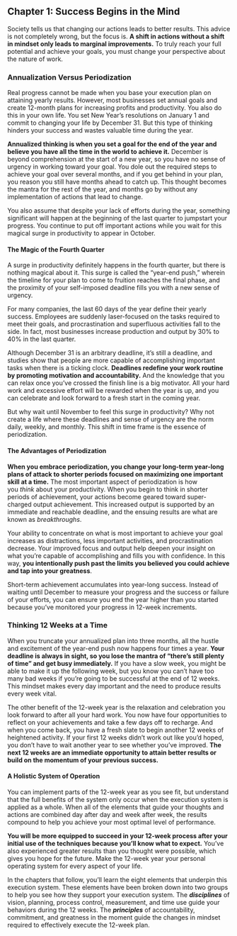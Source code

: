 ## Chapter 1: Success Begins in the Mind

Society tells us that changing our actions leads to better results. This advice is not completely wrong, but the focus is. **A shift in actions without a shift in mindset only leads to marginal improvements.** To truly reach your full potential and achieve your goals, you must change your perspective about the nature of work.

### Annualization Versus Periodization

Real progress cannot be made when you base your execution plan on attaining yearly results. However, most businesses set annual goals and create 12-month plans for increasing profits and productivity. You also do this in your own life. You set New Year’s resolutions on January 1 and commit to changing your life by December 31. But this type of thinking hinders your success and wastes valuable time during the year.

**Annualized thinking is when you set a goal for the end of the year and believe you have all the time in the world to achieve it.** December is beyond comprehension at the start of a new year, so you have no sense of urgency in working toward your goal. You dole out the required steps to achieve your goal over several months, and if you get behind in your plan, you reason you still have months ahead to catch up. This thought becomes the mantra for the rest of the year, and months go by without any implementation of actions that lead to change.

You also assume that despite your lack of efforts during the year, something significant will happen at the beginning of the last quarter to jumpstart your progress. You continue to put off important actions while you wait for this magical surge in productivity to appear in October.

#### The Magic of the Fourth Quarter

A surge in productivity definitely happens in the fourth quarter, but there is nothing magical about it. This surge is called the “year-end push,” wherein the timeline for your plan to come to fruition reaches the final phase, and the proximity of your self-imposed deadline fills you with a new sense of urgency.

For many companies, the last 60 days of the year define their yearly success. Employees are suddenly laser-focused on the tasks required to meet their goals, and procrastination and superfluous activities fall to the side. In fact, most businesses increase production and output by 30% to 40% in the last quarter.

Although December 31 is an arbitrary deadline, it’s still a deadline, and studies show that people are more capable of accomplishing important tasks when there is a ticking clock. **Deadlines redefine your work routine by promoting motivation and accountability.** And the knowledge that you can relax once you’ve crossed the finish line is a big motivator. All your hard work and excessive effort will be rewarded when the year is up, and you can celebrate and look forward to a fresh start in the coming year.

But why wait until November to feel this surge in productivity? Why not create a life where these deadlines and sense of urgency are the norm daily, weekly, and monthly. This shift in time frame is the essence of periodization.

#### The Advantages of Periodization

**When you embrace periodization, you change your long-term year-long plans of attack to shorter periods focused on maximizing one important skill at a time.** The most important aspect of periodization is how you _think_ about your productivity. When you begin to think in shorter periods of achievement, your actions become geared toward super-charged output achievement. This increased output is supported by an immediate and reachable deadline, and the ensuing results are what are known as _breakthroughs_.

Your ability to concentrate on what is most important to achieve your goal increases as distractions, less important activities, and procrastination decrease. Your improved focus and output help deepen your insight on what you’re capable of accomplishing and fills you with confidence. In this way, **you intentionally push past the limits you believed you could achieve and tap into your greatness**.

Short-term achievement accumulates into year-long success. Instead of waiting until December to measure your progress and the success or failure of your efforts, you can ensure you end the year higher than you started because you’ve monitored your progress in 12-week increments.

### Thinking 12 Weeks at a Time

When you truncate your annualized plan into three months, all the hustle and excitement of the year-end push now happens four times a year. **Your deadline is always in sight, so you lose the mantra of “there’s still plenty of time” and get busy immediately.** If you have a slow week, you might be able to make it up the following week, but you know you can’t have too many bad weeks if you’re going to be successful at the end of 12 weeks. This mindset makes every day important and the need to produce results every week vital.

The other benefit of the 12-week year is the relaxation and celebration you look forward to after all your hard work. You now have four opportunities to reflect on your achievements and take a few days off to recharge. And when you come back, you have a fresh slate to begin another 12 weeks of heightened activity. If your first 12 weeks didn’t work out like you’d hoped, you don’t have to wait another year to see whether you’ve improved. **The next 12 weeks are an immediate opportunity to attain better results or build on the momentum of your previous success.**

#### A Holistic System of Operation

You can implement parts of the 12-week year as you see fit, but understand that the full benefits of the system only occur when the execution system is applied as a whole. When all of the elements that guide your thoughts and actions are combined day after day and week after week, the results compound to help you achieve your most optimal level of performance.

**You will be more equipped to succeed in your 12-week process after your initial use of the techniques because you’ll know what to expect.** You’ve also experienced greater results than you thought were possible, which gives you hope for the future. Make the 12-week year your personal operating system for every aspect of your life.

In the chapters that follow, you’ll learn the eight elements that underpin this execution system. These elements have been broken down into two groups to help you see how they support your execution system. The **_disciplines_** of vision, planning, process control, measurement, and time use guide your behaviors during the 12 weeks. The **_principles_** of accountability, commitment, and greatness in the moment guide the changes in mindset required to effectively execute the 12-week plan.
